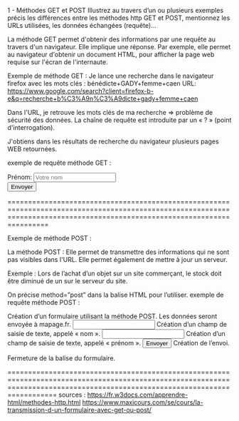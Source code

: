 1 - Méthodes GET et POST
Illustrez au travers d’un ou plusieurs exemples précis les différences entre les méthodes http GET et 
POST, mentionnez les URLs utilisées, les données échangées (requête)…

 
La méthode GET permet d'obtenir des informations par une requête au travers d'un navigateur. Elle implique une réponse.
Par exemple, elle permet au navigateur d'obtenir un document HTML, pour afficher la page web requise sur l'écran de l'internaute. 

Exemple de méthode GET :
Je lance une recherche dans le navigateur firefox avec les mots clés : bénédicte+GADY+femme+caen
URL: https://www.google.com/search?client=firefox-b-e&q=recherche+b%C3%A9n%C3%A9dicte+gady+femme+caen

Dans l'URL, je retrouve les mots clés de ma recherche => problème de sécurité des données.
La chaîne de requête est introduite par un « ? » (point d'interrogation).

J'obtiens dans les résultats de recherche du navigateur plusieurs pages WEB retournées.

exemple de requête méthode GET :
<form  method="get">
     Prénom: <input type="text" placeholder="Votre nom"><br/>
     <input type="submit" value="Envoyer">
</form>

============================================================================================================================================================================

Exemple de méthode POST :

La méthode POST :
Elle permet de transmettre des informations qui ne sont pas visibles dans l'URL. Elle permet également de mettre à jour un serveur.

Exemple :
Lors de l’achat d’un objet sur un site commerçant, le stock doit être diminué de un sur le serveur du site. 

On précise method=”post” dans la balise HTML pour l’utiliser. 
exemple de requête méthode POST :

<form method="post" action="mapage.fr"> Création d’un formulaire utilisant la méthode POST. Les données seront envoyée à mapage.fr.
   <input type="text" name="nom"> Création d’un champ de saisie de texte, appelé « nom ».
   <input type="text" name="prénom"> Création d’un champ de saisie de texte, appelé « prénom ».
   <input type="submit" value="Envoyer"> Création de l’envoi.
</form> Fermeture de la balise du formulaire. 


==============================================================================================================================================================================
sources :
https://fr.w3docs.com/apprendre-html/methodes-http.html
https://www.maxicours.com/se/cours/la-transmission-d-un-formulaire-avec-get-ou-post/